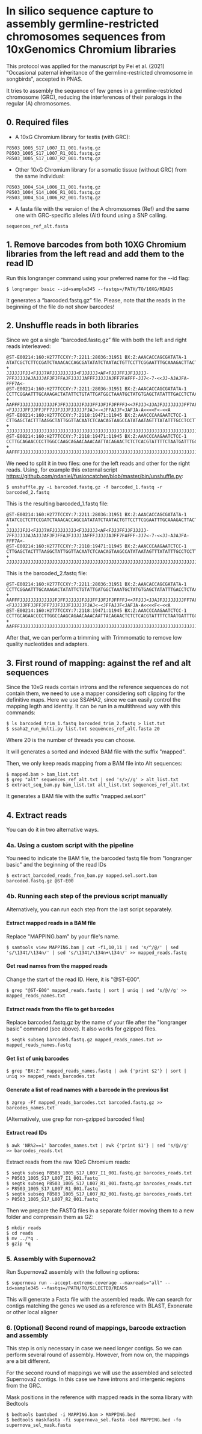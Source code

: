 # In silico sequence capture to assembly germline-restricted chromosomes sequences from 10xGenomics Chromium libraries

This protocol was applied for the manuscript by Pei et al. (2021) "Occasional paternal inheritance of the germline-restricted chromosome in songbirds", accepted in PNAS.

It tries to assembly the sequence of few genes in a germline-restricted chromosome (GRC), reducing the interferences of their paralogs in the regular (A) chromosomes.

## 0. Required files

* A 10xG Chromium library for testis (with GRC):
```
P8503_1005_S17_L007_I1_001.fastq.gz
P8503_1005_S17_L007_R1_001.fastq.gz
P8503_1005_S17_L007_R2_001.fastq.gz
```

* Other 10xG Chromium library for a somatic tissue (without GRC) from the same individual:
```
P8503_1004_S14_L006_I1_001.fastq.gz
P8503_1004_S14_L006_R1_001.fastq.gz
P8503_1004_S14_L006_R2_001.fastq.gz
```

* A fasta file with the version of the A chromosomes (Ref) and the same one with GRC-specific alleles (Alt) found using a SNP calling.

```
sequences_ref_alt.fasta
```

## 1. Remove barcodes from both 10XG Chromium libraries from the left read and add them to the read ID

Run this longranger command using your preferred name for the --id flag:

```
$ longranger basic --id=sample345 --fastqs=/PATH/TO/10XG/READS
```

It generates a “barcoded.fastq.gz” file. Please, note that the reads in the beginning of the file do not show barcodes! 

## 2. Unshuffle reads in both libraries

Since we got a single “barcoded.fastq.gz” file with both the left and right reads interleaved:

```
@ST-E00214:160:H277TCCXY:7:2211:28036:31951 BX:Z:AAACACCAGCGATATA-1
ATATCGCTCTTCCGATCTAAACACCAGCGATATATCTAATACTGTTCCTTCGGAATTTGCAAAGACTTACTTTCTGAACAGGCCATAGAAGAACCTCCAGGTGTTTTCCACACTGCTGGAATGTTTGT
+
JJJJJJFJJ<FJJJ7AFJJJJJJJJJ<FJJJJJJ<AF<FJJJFFJJFJJJJJ-7FFJJJJJAJAJJJAFJFJFFAJFJJJJJAFFFJJJJJAJFF7FAFFF-JJ7<-7-<<JJ-AJAJFA-FFF7A<-
@ST-E00214:160:H277TCCXY:7:2211:28036:31951 BX:Z:AAACACCAGCGATATA-1
CCTTCGGAATTTGCAAAGACTATATTCTGTATTGATGGCTAAATGCTATGTGAGCTATATTTGACCTCTAAAAGTAGAAAAAATGTTAATAAACATTCCAGCAGTGTGGAAAACACCTGGAGGTTCTTCTATGGCCTGTTCAGAAAGTAAG
+
AAFFFJJJJJJJJJJJJJFJFFJJJJJJFJJJFFJJFJFJFFFFJ<<7FJJJ<JJAJFJJJJJJJJFF7AFJFJJJJJJJFFF<FFJJJ-<FJJJJJFFJJFFJFF7JJFJJJFJJJJJFJAJ<-<JFFAJJF<JAFJA-A<<<<F<-<<A
@ST-E00214:160:H277TCCXY:7:2118:19471:11945 BX:Z:AAACCCAAGAATCTCC-1
CTTGAGCTACTTTAAGGCTATTGGTTACAATCTCAACAGTAAGCCATATAATAGTTTATATTTGCCTCCTTCTTGAAAATATCTGTGTTTGCTTTTGGGTGTTCTTTTGTATATACTCCAAATCATTA
+
JJJJJJJJJJJJJJJJJJJJJJJJJJJJJJJJJJJJJJJJJJJJJJJJJJJJJJJJJJJJJJJJJJJJJJJJJJJJJJJJJJJJJJJJJJJJJJJFJJFJFJJJJJJJJJFFJJJJJJJJJJJJJJJF
@ST-E00214:160:H277TCCXY:7:2118:19471:11945 BX:Z:AAACCCAAGAATCTCC-1
CCTTGCAGAACCCCTTGGCCAAGCAGAACAAACAATTACAGAACTCTCTCACGTATTTTCTAATGATTTGGAGTATATACAAAAGAACACCCAAAAGCAAACACAGATATTTTCAAGAAGGAGGCAAATATAAACTATTATATGGCTTACT
+
AAFFFJJJJJJJJJJJJJJJJJJJJJJJJJJJJJJJJJJJJJJJJJJJJJJJJJJJJJJJJJJJJJJJJJJJJJJJJJJJJJJJJJJJJJJJJJJJJJJJJJJJJJJFJJJJJJJJJJJJJJJJJJJFJFJJJJJJJJJJJJJJJJA<FJ<
```

We need to split it in two files: one for the left reads and other for the right reads. Using, for example this external script https://github.com/ndaniel/fusioncatcher/blob/master/bin/unshuffle.py:

```
$ unshuffle.py -i barcoded.fastq.gz -f barcoded_1.fastq -r barcoded_2.fastq
```

This is the resulting barcoded_1.fastq file:

```
@ST-E00214:160:H277TCCXY:7:2211:28036:31951 BX:Z:AAACACCAGCGATATA-1
ATATCGCTCTTCCGATCTAAACACCAGCGATATATCTAATACTGTTCCTTCGGAATTTGCAAAGACTTACTTTCTGAACAGGCCATAGAAGAACCTCCAGGTGTTTTCCACACTGCTGGAATGTTTGT
+
JJJJJJFJJ<FJJJ7AFJJJJJJJJJ<FJJJJJJ<AF<FJJJFFJJFJJJJJ-7FFJJJJJAJAJJJAFJFJFFAJFJJJJJAFFFJJJJJAJFF7FAFFF-JJ7<-7-<<JJ-AJAJFA-FFF7A<-
@ST-E00214:160:H277TCCXY:7:2118:19471:11945 BX:Z:AAACCCAAGAATCTCC-1
CTTGAGCTACTTTAAGGCTATTGGTTACAATCTCAACAGTAAGCCATATAATAGTTTATATTTGCCTCCTTCTTGAAAATATCTGTGTTTGCTTTTGGGTGTTCTTTTGTATATACTCCAAATCATTA
+
JJJJJJJJJJJJJJJJJJJJJJJJJJJJJJJJJJJJJJJJJJJJJJJJJJJJJJJJJJJJJJJJJJJJJJJJJJJJJJJJJJJJJJJJJJJJJJJFJJFJFJJJJJJJJJFFJJJJJJJJJJJJJJJF
```

This is the barcoded_2.fastq file:

```
@ST-E00214:160:H277TCCXY:7:2211:28036:31951 BX:Z:AAACACCAGCGATATA-1
CCTTCGGAATTTGCAAAGACTATATTCTGTATTGATGGCTAAATGCTATGTGAGCTATATTTGACCTCTAAAAGTAGAAAAAATGTTAATAAACATTCCAGCAGTGTGGAAAACACCTGGAGGTTCTTCTATGGCCTGTTCAGAAAGTAAG
+
AAFFFJJJJJJJJJJJJJFJFFJJJJJJFJJJFFJJFJFJFFFFJ<<7FJJJ<JJAJFJJJJJJJJFF7AFJFJJJJJJJFFF<FFJJJ-<FJJJJJFFJJFFJFF7JJFJJJFJJJJJFJAJ<-<JFFAJJF<JAFJA-A<<<<F<-<<A
@ST-E00214:160:H277TCCXY:7:2118:19471:11945 BX:Z:AAACCCAAGAATCTCC-1
CCTTGCAGAACCCCTTGGCCAAGCAGAACAAACAATTACAGAACTCTCTCACGTATTTTCTAATGATTTGGAGTATATACAAAAGAACACCCAAAAGCAAACACAGATATTTTCAAGAAGGAGGCAAATATAAACTATTATATGGCTTACT
+
AAFFFJJJJJJJJJJJJJJJJJJJJJJJJJJJJJJJJJJJJJJJJJJJJJJJJJJJJJJJJJJJJJJJJJJJJJJJJJJJJJJJJJJJJJJJJJJJJJJJJJJJJJJFJJJJJJJJJJJJJJJJJJJFJFJJJJJJJJJJJJJJJJA<FJ<
```

After that, we can perform a trimming with Trimmomatic to remove low quality nucleotides and adapters.

## 3. First round of mapping: against the ref and alt sequences

Since the 10xG reads contain introns and the reference sequences do not contain them, we need to use a mapper considering soft clipping for the definitive maps. Here we use SSAHA2, since we can easily control the mapping legth and identity. It can be run in a multithread way with this commands:

```
$ ls barcoded_trim_1.fastq barcoded_trim_2.fastq > list.txt
$ ssaha2_run_multi.py list.txt sequences_ref_alt.fasta 20
```
Where 20 is the number of threads you can choose.

It will generates a sorted and indexed BAM file with the suffix "mapped".

Then, we only keep reads mapping from a BAM file into Alt sequences:

```
$ mapped.bam > bam_list.txt
$ grep "alt" sequences_ref_alt.txt | sed 's/>//g' > alt_list.txt
$ extract_seq_bam.py bam_list.txt alt_list.txt sequences_ref_alt.txt
```
It generates a BAM file with the suffix "mapped.sel.sort"

## 4. Extract reads

You can do it in two alternative ways.

### 4a. Using a custom script with the pipeline

You need to indicate the BAM file, the barcoded fastq file from "longranger basic" and the beginning of the read IDs

```
$ extract_barcoded_reads_from_bam.py mapped.sel.sort.bam barcoded.fastq.gz @ST-E00
```

### 4b. Running each step of the previous script manually

Alternatively, you can run each step from the last script separately.

#### Extract mapped reads in a BAM file

Replace "MAPPING.bam" by your file's name.

```
$ samtools view MAPPING.bam | cut -f1,10,11 | sed 's/^/@/' | sed 's/\134t/\134n/' | sed 's/\134t/\134n+\134n/' >> mapped_reads.fastq
```

#### Get read names from the mapped reads

Change the start of the read ID. Here, it is "@ST-E00".

```
$ grep "@ST-E00" mapped_reads.fastq | sort | uniq | sed 's/@//g' >> mapped_reads_names.txt
```

#### Extract reads from the file to get barcodes

Replace barcoded.fastq.gz by the name of your file after the "longranger basic" command (see above). It also works for gzipped files.

```
$ seqtk subseq barcoded.fastq.gz mapped_reads_names.txt >> mapped_reads_names.fastq
```

#### Get list of uniq barcodes

```
$ grep "BX:Z:" mapped_reads_names.fastq | awk {'print $2'} | sort | uniq >> mapped_reads_barcodes.txt
```

#### Generate a list of read names with a barcode in the previous list

```
$ zgrep -Ff mapped_reads_barcodes.txt barcoded.fastq.gz >> barcodes_names.txt
```

(Alternatively, use grep for non-gzipped barcoded files)

#### Extract read IDs

```
$ awk 'NR%2==1' barcodes_names.txt | awk {'print $1'} | sed 's/@//g' >> barcodes_reads.txt
```

Extract reads from the raw 10xG Chromium reads:

```
$ seqtk subseq P8503_1005_S17_L007_I1_001.fastq.gz barcodes_reads.txt > P8503_1005_S17_L007_I1_001.fastq
$ seqtk subseq P8503_1005_S17_L007_R1_001.fastq.gz barcodes_reads.txt > P8503_1005_S17_L007_R1_001.fastq
$ seqtk subseq P8503_1005_S17_L007_R2_001.fastq.gz barcodes_reads.txt > P8503_1005_S17_L007_R2_001.fastq
```
Then we prepare the FASTQ files in a separate folder moving them to a new folder and compressin them as GZ:

```
$ mkdir reads
$ cd reads
$ mv ../*q .
$ gzip *q
```

### 5. Assembly with Supernova2

Run Supernova2 assembly with the following options:

```
$ supernova run --accept-extreme-coverage --maxreads="all" --id=sample345 --fastqs=/PATH/TO/SELECTED/READS
```

This will generate a Fasta file with the assembled reads. We can search for contigs matching the genes we used as a reference with BLAST, Exonerate or other local aligner

### 6. (Optional) Second round of mappings, barcode extraction and assembly

This step is only necessary in case we need longer contigs. So we can perform several round of assembly. However, from now on, the mappings are a bit different.

For the second round of mappings we will use the assembled and selected Supernova2 contigs. In this case we have introns and intergenic regions from the GRC.

Mask positions in the reference with mapped reads in the soma library with Bedtools

```
$ bedtools bamtobed -i MAPPING.bam > MAPPING.bed
$ bedtools maskfasta -fi supernova_sel.fasta -bed MAPPING.bed -fo supernova_sel_mask.fasta
```
